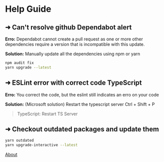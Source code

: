 # Help Guide

## ➜ Can't resolve github Dependabot alert

**Erro:** Dependabot cannot create a pull request as one or more other dependencies require a version that is incompatible with this update.

**Solution:** Manually update all the dependencies using npm or yarn <br/>

```bash
npm audit fix
yarn upgrade --latest
```

## ➜ ESLint error with correct code TypeScript

**Erro:** You correct the code, but the eslint still indicates an erro on your code

**Solution:** (Microsoft solution) Restart the typescript server
Ctrl + Shift + P
> TypeScript: Restart TS Server

## ➜ Checkout outdated packages and update them

```bash
yarn outdated
yarn upgrade-interactive --latest
```

[About](./pages/about.md)
